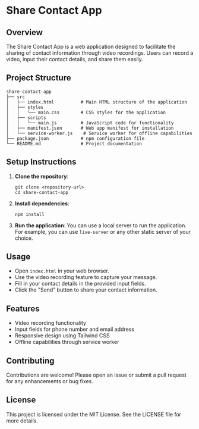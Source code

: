 # Share Contact App

## Overview
The Share Contact App is a web application designed to facilitate the sharing of contact information through video recordings. Users can record a video, input their contact details, and share them easily.

## Project Structure
```
share-contact-app
├── src
│   ├── index.html          # Main HTML structure of the application
│   ├── styles
│   │   └── main.css        # CSS styles for the application
│   ├── scripts
│   │   └── main.js         # JavaScript code for functionality
│   ├── manifest.json       # Web app manifest for installation
│   └── service-worker.js    # Service worker for offline capabilities
├── package.json            # npm configuration file
└── README.md               # Project documentation
```

## Setup Instructions
1. **Clone the repository**:
   ```
   git clone <repository-url>
   cd share-contact-app
   ```

2. **Install dependencies**:
   ```
   npm install
   ```

3. **Run the application**:
   You can use a local server to run the application. For example, you can use `live-server` or any other static server of your choice.

## Usage
- Open `index.html` in your web browser.
- Use the video recording feature to capture your message.
- Fill in your contact details in the provided input fields.
- Click the "Send" button to share your contact information.

## Features
- Video recording functionality
- Input fields for phone number and email address
- Responsive design using Tailwind CSS
- Offline capabilities through service worker

## Contributing
Contributions are welcome! Please open an issue or submit a pull request for any enhancements or bug fixes.

## License
This project is licensed under the MIT License. See the LICENSE file for more details.